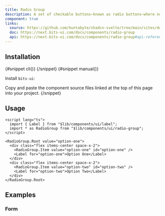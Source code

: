 ```yaml
---
title: Radio Group
description: A set of checkable buttons—known as radio buttons—where no more than one of the buttons can be checked at a time.
component: true
links:
  source: https://github.com/huntabyte/shadcn-svelte/tree/main/sites/docs/src/lib/registry/default/ui/radio-group
  doc: https://next.bits-ui.com/docs/components/radio-group
  api: https://next.bits-ui.com/docs/components/radio-group#api-reference
---
```


<script>
  import { ComponentPreview, PMAddComp, PMInstall, Step, Steps, InstallTabs } from '$lib/components/docs';
</script>

<ComponentPreview name="radio-group-demo">

<div></div>

</ComponentPreview>

## Installation

<InstallTabs>
{#snippet cli()}
<PMAddComp name="radio-group" />
{/snippet}
{#snippet manual()}
<Steps>
<Step>

Install `bits-ui`:

</Step>
<PMInstall command="bits-ui -D" />
<Step>Copy and paste the component source files linked at the top of this page into your project.</Step>
</Steps>
{/snippet}
</InstallTabs>

## Usage

```svelte
<script lang="ts">
  import { Label } from "$lib/components/ui/label";
  import * as RadioGroup from "$lib/components/ui/radio-group";
</script>

<RadioGroup.Root value="option-one">
  <div class="flex items-center space-x-2">
    <RadioGroup.Item value="option-one" id="option-one" />
    <Label for="option-one">Option One</Label>
  </div>
  <div class="flex items-center space-x-2">
    <RadioGroup.Item value="option-two" id="option-two" />
    <Label for="option-two">Option Two</Label>
  </div>
</RadioGroup.Root>
```

## Examples

### Form

<ComponentPreview name="radio-group-form">

<div></div>

</ComponentPreview>
